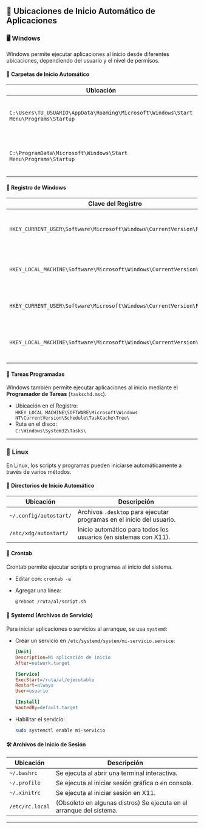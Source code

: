 ## 📌 Ubicaciones de Inicio Automático de Aplicaciones

### 🖥 **Windows**

Windows permite ejecutar aplicaciones al inicio desde diferentes ubicaciones, dependiendo del usuario y el nivel de permisos.

#### 📂 **Carpetas de Inicio Automático**

| Ubicación | Descripción |
|-----------|------------|
| `C:\Users\TU_USUARIO\AppData\Roaming\Microsoft\Windows\Start Menu\Programs\Startup` | Inicio automático solo para el usuario actual. |
| `C:\ProgramData\Microsoft\Windows\Start Menu\Programs\Startup` | Inicio automático para todos los usuarios. |

#### 🔑 **Registro de Windows**

| Clave del Registro | Descripción |
|-------------------|-------------|
| `HKEY_CURRENT_USER\Software\Microsoft\Windows\CurrentVersion\Run` | Inicia programas solo para el usuario actual. |
| `HKEY_LOCAL_MACHINE\Software\Microsoft\Windows\CurrentVersion\Run` | Inicia programas para todos los usuarios. |
| `HKEY_CURRENT_USER\Software\Microsoft\Windows\CurrentVersion\RunOnce` | Se ejecuta solo una vez al iniciar sesión. |
| `HKEY_LOCAL_MACHINE\Software\Microsoft\Windows\CurrentVersion\RunOnce` | Se ejecuta solo una vez en el arranque del sistema. |

#### 📜 **Tareas Programadas**

Windows también permite ejecutar aplicaciones al inicio mediante el **Programador de Tareas** (`taskschd.msc`).

- Ubicación en el Registro:  
  `HKEY_LOCAL_MACHINE\SOFTWARE\Microsoft\Windows NT\CurrentVersion\Schedule\TaskCache\Tree\`
- Ruta en el disco:  
  `C:\Windows\System32\Tasks\`

---

### 🐧 **Linux**

En Linux, los scripts y programas pueden iniciarse automáticamente a través de varios métodos.

#### 📂 **Directorios de Inicio Automático**

| Ubicación | Descripción |
|-----------|------------|
| `~/.config/autostart/` | Archivos `.desktop` para ejecutar programas en el inicio del usuario. |
| `/etc/xdg/autostart/` | Inicio automático para todos los usuarios (en sistemas con X11). |

#### 🔧 **Crontab**

Crontab permite ejecutar scripts o programas al inicio del sistema.

- Editar con: `crontab -e`
- Agregar una línea:  

  ```bash
  @reboot /ruta/al/script.sh
  ```

#### 🚀 **Systemd (Archivos de Servicio)**

Para iniciar aplicaciones o servicios al arranque, se usa `systemd`:

- Crear un servicio en `/etc/systemd/system/mi-servicio.service`:

  ```ini
  [Unit]
  Description=Mi aplicación de inicio
  After=network.target

  [Service]
  ExecStart=/ruta/al/ejecutable
  Restart=always
  User=usuario

  [Install]
  WantedBy=default.target
  ```

- Habilitar el servicio:

  ```bash
  sudo systemctl enable mi-servicio
  ```

#### 🛠 **Archivos de Inicio de Sesión**

| Ubicación | Descripción |
|-----------|------------|
| `~/.bashrc` | Se ejecuta al abrir una terminal interactiva. |
| `~/.profile` | Se ejecuta al iniciar sesión gráfica o en consola. |
| `~/.xinitrc` | Se ejecuta al iniciar sesión en X11. |
| `/etc/rc.local` | (Obsoleto en algunas distros) Se ejecuta en el arranque del sistema. |

---
